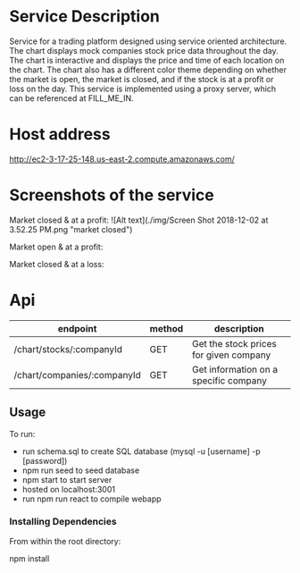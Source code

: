 # Service Description

Service for a trading platform designed using service oriented architecture. The chart displays mock companies stock price data throughout the day. The chart is interactive and displays the price and time of each location on the chart. The chart also has a different color theme depending on whether the market is open, the market is closed, and if the stock is at a profit or loss on the day. This service is implemented using a proxy server, which can be referenced at FILL_ME_IN.

# Host address

http://ec2-3-17-25-148.us-east-2.compute.amazonaws.com/

# Screenshots of the service

Market closed & at a profit:
![Alt text](./img/Screen Shot 2018-12-02 at 3.52.25 PM.png "market closed")

Market open & at a profit:

Market closed & at a loss:


# Api

| endpoint | method | description |
| --- | --- | --- |
| /chart/stocks/:companyId | GET | Get the stock prices for given company
| /chart/companies/:companyId | GET | Get information on a specific company

## Usage
To run:
- run schema.sql to create SQL database (mysql -u [username] -p [password])
- npm run seed to seed database
- npm start to start server
- hosted on localhost:3001
- run npm run react to compile webapp 

### Installing Dependencies

From within the root directory:

npm install

